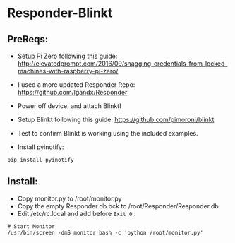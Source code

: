 # Responder-Blinkt

## PreReqs:

* Setup Pi Zero following this guide: http://elevatedprompt.com/2016/09/snagging-credentials-from-locked-machines-with-raspberry-pi-zero/
* I used a more updated Responder Repo: https://github.com/lgandx/Responder

* Power off device, and attach Blinkt!
* Setup Blinkt following this guide: https://github.com/pimoroni/blinkt
* Test to confirm Blinkt is working using the included examples.

* Install pyinotify:
```
pip install pyinotify
```

## Install:

* Copy monitor.py to /root/monitor.py
* Copy the empty Responder.db.bck to /root/Responder/Responder.db
* Edit /etc/rc.local and add before ```Exit 0``` :
```
# Start Monitor
/usr/bin/screen -dmS monitor bash -c 'python /root/monitor.py'
```
